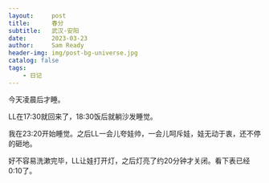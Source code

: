 ```yaml
---
layout:     post
title:      春分
subtitle:   武汉-安阳
date:       2023-03-23
author:     Sam Ready
header-img: img/post-bg-universe.jpg
catalog: false
tags:
    - 日记
---
```


今天凌晨后才睡。

LL在17:30就回来了，18:30饭后就躺沙发睡觉。

我在23:20开始睡觉。之后LL一会儿夸娃帅，一会儿呵斥娃，娃无动于衷，还不停的砸地。

好不容易洗漱完毕，LL让娃打开灯，之后灯亮了约20分钟才关闭。看下表已经0:10了。
